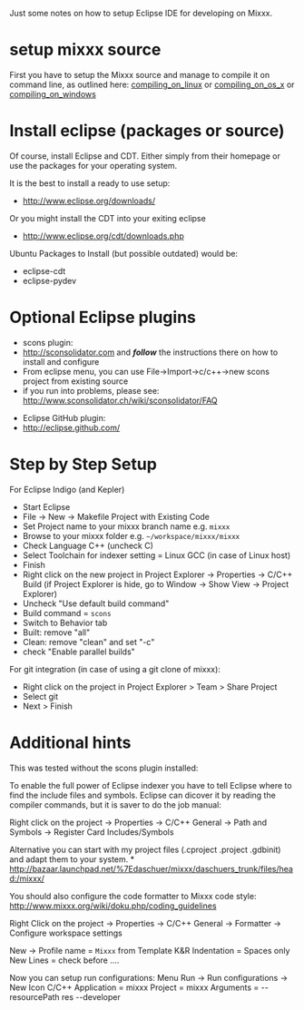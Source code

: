 Just some notes on how to setup Eclipse IDE for developing on Mixxx.

# setup mixxx source

First you have to setup the Mixxx source and manage to compile it on
command line, as outlined here:
[compiling\_on\_linux](compiling_on_linux) or
[compiling\_on\_os\_x](compiling_on_os_x) or
[compiling\_on\_windows](compiling_on_windows)

# Install eclipse (packages or source)

Of course, install Eclipse and CDT. Either simply from their homepage or
use the packages for your operating system.

It is the best to install a ready to use setup:

  - <http://www.eclipse.org/downloads/>

Or you might install the CDT into your exiting eclipse

  - <http://www.eclipse.org/cdt/downloads.php>

Ubuntu Packages to Install (but possible outdated) would be:

  - eclipse-cdt
  - eclipse-pydev

# Optional Eclipse plugins

  - scons plugin: 
  - <http://sconsolidator.com> and ***follow*** the instructions there
    on how to install and configure
  - From eclipse menu, you can use File-\>Import-\>c/c++-\>new scons
    project from existing source 
  - if you run into problems, please see:
    <http://www.sconsolidator.ch/wiki/sconsolidator/FAQ>

<!-- end list -->

  - Eclipse GitHub plugin:
  - <http://eclipse.github.com/>

# Step by Step Setup

For Eclipse Indigo (and Kepler)

  - Start Eclipse
  - File -\> New -\> Makefile Project with Existing Code
  - Set Project name to your mixxx branch name e.g. `mixxx`
  - Browse to your mixxx folder e.g. `~/workspace/mixxx/mixxx`
  - Check Language C++ (uncheck C)
  - Select Toolchain for indexer setting = Linux GCC (in case of Linux
    host) 
  - Finish 
  - Right click on the new project in Project Explorer -\> Properties
    -\> C/C++ Build (if Project Explorer is hide, go to Window -\> Show
    View -\> Project Explorer)
  - Uncheck "Use default build command"
  - Build command = `scons`
  - Switch to Behavior tab
  - Built: remove "all"
  - Clean: remove "clean" and set "-c"
  - check "Enable parallel builds" 

For git integration (in case of using a git clone of mixxx):

  - Right click on the project in Project Explorer \> Team \> Share
    Project
  - Select git 
  - Next \> Finish 

# Additional hints

This was tested without the scons plugin installed:

To enable the full power of Eclipse indexer you have to tell Eclipse
where to find the include files and symbols. Eclipse can dicover it by
reading the compiler commands, but it is saver to do the job manual:

Right click on the project -\> Properties -\> C/C++ General -\> Path and
Symbols -\> Register Card Includes/Symbols

Alternative you can start with my project files (.cproject .project
.gdbinit) and adapt them to your system. \*
<http://bazaar.launchpad.net/%7Edaschuer/mixxx/daschuers_trunk/files/head:/mixxx/>

You should also configure the code formatter to Mixxx code style:
<http://www.mixxx.org/wiki/doku.php/coding_guidelines>

Right Click on the project -\> Properties -\> C/C++ General -\>
Formatter -\> Configure workspace settings

New -\> Profile name = `Mixxx` from Template K\&R Indentation = Spaces
only New Lines = check before ....

Now you can setup run configurations: Menu Run -\> Run configurations
-\> New Icon C/C++ Application = mixxx Project = mixxx Arguments =
--resourcePath res --developer
